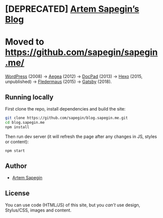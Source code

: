 # [DEPRECATED] [Artem Sapegin’s Blog](https://blog.sapegin.me/)

# Moved to https://github.com/sapegin/sapegin.me/

[WordPress](https://wordpress.org/) (2008) → [Aegea](http://blogengine.ru/) (2012) → [DocPad](http://docpad.org/) (2013) → [Hexo](https://hexo.io/) (2015, unpublished) → [Fledermaus](https://github.com/sapegin/fledermaus) (2015) → [Gatsby](https://www.gatsbyjs.org/) (2018).

## Running locally

First clone the repo, install dependencies and build the site:

```bash
git clone https://github.com/sapegin/blog.sapegin.me.git
cd blog.sapegin.me
npm install
```

Then run dev server (it will refresh the page after any changes in JS, styles or content):

```bash
npm start
```

## Author

- [Artem Sapegin](https://sapegin.me)

## License

You can use code (HTML/JS) of this site, but you _can’t_ use design, Stylus/CSS, images and content.
